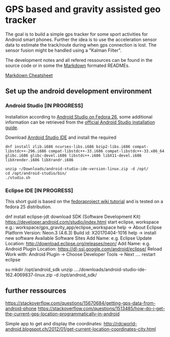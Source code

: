 # GPS based and gravity assisted geo tracker
The goal is to build a simple gps tracker for some sport activities for Android smart phones. Further the idea is to use the acceleration sensor data to estimate the track/route during when gps connection is lost. The sensor fusion might be handled using a "Kalman Filter".

The development notes and all refered ressources can be found in the source code or in some the [Markdown](https://en.wikipedia.org/wiki/Markdown) formated READMEs.

[Markdown Cheatsheet](https://github.com/adam-p/markdown-here/wiki/Markdown-Cheatsheet)

## Set up the android development environment
### Android Studio [IN PROGRESS]

Installation according to [Android Studio on Fedora 26](https://cialu.net/install-android-studio-fedora-26/), some additional information can be retrieved from the [official Android Studio installation guide](https://developer.android.com/studio/install.html).

Download [Anrdoid Studio IDE](https://developer.android.com/studio/index.html) and install the required 
```
dnf install zlib.i686 ncurses-libs.i686 bzip2-libs.i686 compat-libstdc++-296.i686 compat-libstdc++-33.i686 compat-libstdc++-33.x86_64 glibc.i686 glibc-devel.i686 libstdc++.i686 libX11-devel.i686 libXrender.i686 libXrandr.i686
```
```
unzip ~/Downloads/android-studio-ide-version-linux.zip -d /opt/
cd /opt/android-studio/bin/
./studio.sh
```


### Eclipse IDE [IN PROGRESS]
This short guid is based on the [fedoraproject wiki tutorial](https://fedoraproject.org/wiki/HOWTO_Setup_Android_Development) and is tested on a fedora 25 distribution.

dnf install eclipse-jdt
download SDK (Software Development Kit) https://developer.android.com/studio/index.html
start eclipse, workspace e.g.: workspace/gps_gravity_app/eclipse_workspace
help -> About Eclipse Platform
	Version: Neon.3 (4.6.3)
	Build id: X20170404-1016
help -> install new software
	Available Software Sites 
		Add
			Name: e.g. Eclipse Update
			Location: http://download.eclipse.org/releases/neon/
		Add
			Name: e.g. Android Plugin
			Location: https://dl-ssl.google.com/android/eclipse/
		Reload
	Work with: Android Plugin -> Choose Developer Tools -> Next ....
restart eclipse

su
mkdir /opt/android_sdk
unzip ..../downloads/android-studio-ide-162.4069837-linux.zip  -d /opt/android_sdk/


## further ressources

https://stackoverflow.com/questions/15670684/getting-gps-data-from-android-phone
https://stackoverflow.com/questions/1513485/how-do-i-get-the-current-gps-location-programmatically-in-android

Simple app to get and display the coordinates:
http://rdcworld-android.blogspot.ch/2012/01/get-current-location-coordinates-city.html 
